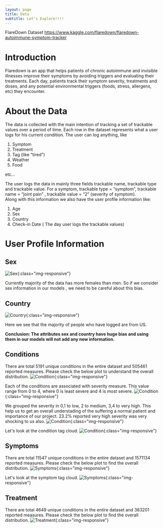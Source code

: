 ```yaml
---
layout: page
title: Data
subtitle: Let's Explore!!!!
---
```

FlareDown Dataset https://www.kaggle.com/flaredown/flaredown-autoimmune-symptom-tracker
# Introduction
Flaredown is an app that helps patients of chronic autoimmune and invisible illnesses improve their symptoms by avoiding triggers and evaluating their treatments. Each day, patients track their symptom severity, treatments and doses, and any potential environmental triggers (foods, stress, allergens, etc) they encounter.

# About the Data
The data is collected with the main intention of tracking a set of trackable values over a period of time. Each row in the dataset represents what a user logs for his current condition. The user can log anything, like

1. Symptom
2. Treatment
3. Tag (like “tired”)
4. Weather
5. Food

etc…

The user logs the data in mainly three fields trackable name, trackable type and trackable value. For a symptom, trackable type = “symptom”, trackable name = “joint pain” , trackable value = “2” (severity of symptom).  
Along with this information we also have the user profile information like:
1. Age
2. Sex
3. Country
4. Check-in Date ( The day user logs the trackable values)

# User Profile Information
## Sex

![Sex](/img/data/sex.jpg){:class="img-responsive"}

Currently majority of the data has more females than men. So if we consider sex information in our models , we need to be careful about this bias.

## Country

![Country](/img/data/country.png){:class="img-responsive"}

Here we see that the majority of people who have logged are from US.

**Conclusion: The attributes sex and country have huge bias and using them in our models will not add any new information.**


## Conditions
There are total 5191 unique conditions in the entire dataset and 505461 reported measures. Please check the below plot to understand the overall distribution.
![Condition](/img/data/condition_counts.png){:class="img-responsive"}

Each of the conditions are associated with severity measure. This value range from 0 to 4, where 0 is least severe and 4 is most severe.
![Condition](/img/data/sev_count_plot.jpeg){:class="img-responsive"}

We grouped the severity in 0,1 to low, 2 to medium, 3,4 to very high. This help us to get an overall understading of the suffering a normal patient and importance of our project. 23.2% reported very high severity was very shocking to us also.
![Condition](/img/data/sev_count_plot_grouped.jpeg){:class="img-responsive"}

Let's look at the condition tag cloud.
![Condition](/img/data/wc_condition.jpeg){:class="img-responsive"}

## Symptoms
There are total 11547 unique conditions in the entire dataset and 1571134 reported measures. Please check the below plot to find the overall distribution.
![Symptoms](/img/data/Symptom_countts.png){:class="img-responsive"}

Let's look at the symptom tag cloud.
![Symptoms](/img/data/wc_symptom.jpeg){:class="img-responsive"}


## Treatment
There are total 4649 unique conditions in the entire dataset and 383201 reported measures. Please check the below plot to find the overall distribution.
![Treatment](/img/data/treatment_counts.png){:class="img-responsive"}

